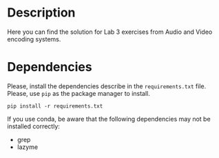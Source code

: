 # Description
Here you can find the solution for Lab 3 exercises from Audio and Video 
encoding systems.

# Dependencies
Please, install the dependencies describe in the `requirements.txt` file.
Please, use `pip` as the package manager to install.

``pip install -r requirements.txt``

If you use conda, be aware that the following dependencies
may not be installed correctly:
* grep
* lazyme